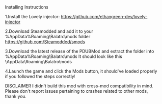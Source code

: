 Installing Instructions

1.Install the Lovely injector: https://github.com/ethangreen-dev/lovely-injector

2.Download Steamodded and add it to your %AppData%Roaming\Balatro\mods folder https://github.com/Steamodded/smods

3.Download the latest release of the PDUBMod and extract the folder into %AppData%Roaming\Balatro\mods It should look like this \AppData\Roaming\Balatro\mods

4.Launch the game and click the Mods button, it should've loaded properly if you followed the steps correctly!


DISCLAIMER
I didn't build this mod with cross-mod compatibility in mind. Please don't report issues pertaining to crashes related to other mods, thank you.
